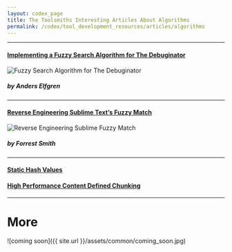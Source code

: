 ```yaml
---
layout: codex_page
title: The Toolsmiths Interesting Articles About Algorithms
permalink: /codex/tool_development_resources/articles/algorithms
---
```


------

#### [Implementing a Fuzzy Search Algorithm for The Debuginator](https://medium.com/@Srekel/implementing-a-fuzzy-search-algorithm-for-the-debuginator-cacc349e6c55)
![Fuzzy Search Algorithm for The Debuginator](https://cdn-images-1.medium.com/max/800/1*HLaXGdrbYla4rWJELAQgDQ.png)
##### by Anders Elfgren

------

#### [Reverse Engineering Sublime Text’s Fuzzy Match](https://blog.forrestthewoods.com/reverse-engineering-sublime-text-s-fuzzy-match-4cffeed33fdb )
![Reverse Engineering Sublime Fuzzy Match](https://cdn-images-1.medium.com/max/800/1*VeGVAZsCVUYXrbI376oGCQ.png)
##### by Forrest Smith

------

#### [Static Hash Values](http://bitsquid.blogspot.ru/2010/10/static-hash-values.html)

#### [High Performance Content Defined Chunking](https://moinakg.wordpress.com/2013/06/22/high-performance-content-defined-chunking/)

------

# More
![coming soon]({{ site.url }}/assets/common/coming_soon.jpg)